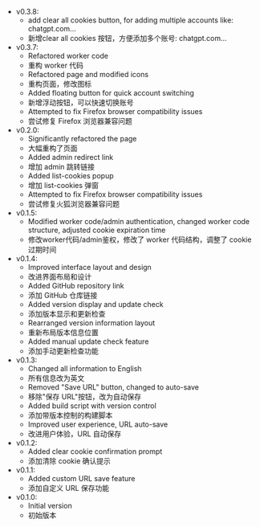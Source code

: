 - v0.3.8:
  - add clear all cookies button, for adding multiple accounts like: chatgpt.com...
  - 新增clear all cookies 按钮，方便添加多个账号: chatgpt.com...
- v0.3.7:
  - Refactored worker code
  - 重构 worker 代码
  - Refactored page and modified icons
  - 重构页面，修改图标
  - Added floating button for quick account switching
  - 新增浮动按钮，可以快速切换账号
  - Attempted to fix Firefox browser compatibility issues
  - 尝试修复 Firefox 浏览器兼容问题
- v0.2.0: 
  - Significantly refactored the page
  - 大幅重构了页面
  - Added admin redirect link
  - 增加 admin 跳转链接
  - Added list-cookies popup
  - 增加 list-cookies 弹窗
  - Attempted to fix Firefox browser compatibility issues
  - 尝试修复火狐浏览器兼容问题
- v0.1.5: 
  - Modified worker code/admin authentication, changed worker code structure, adjusted cookie expiration time
  - 修改worker代码/admin鉴权，修改了 worker 代码结构，调整了 cookie 过期时间
- v0.1.4: 
  - Improved interface layout and design
  - 改进界面布局和设计
  - Added GitHub repository link
  - 添加 GitHub 仓库链接
  - Added version display and update check
  - 添加版本显示和更新检查
  - Rearranged version information layout
  - 重新布局版本信息位置
  - Added manual update check feature
  - 添加手动更新检查功能
- v0.1.3: 
  - Changed all information to English
  - 所有信息改为英文
  - Removed "Save URL" button, changed to auto-save
  - 移除"保存 URL"按钮，改为自动保存
  - Added build script with version control
  - 添加带版本控制的构建脚本
  - Improved user experience, URL auto-save
  - 改进用户体验，URL 自动保存
- v0.1.2: 
  - Added clear cookie confirmation prompt
  - 添加清除 cookie 确认提示
- v0.1.1: 
  - Added custom URL save feature
  - 添加自定义 URL 保存功能
- v0.1.0: 
  - Initial version
  - 初始版本

